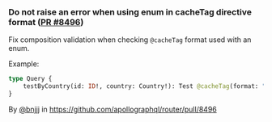 ### Do not raise an error when using enum in cacheTag directive format ([PR #8496](https://github.com/apollographql/router/pull/8496))

Fix composition validation when checking `@cacheTag` format used with an enum.

Example:

```graphql
type Query {
    testByCountry(id: ID!, country: Country!): Test @cacheTag(format: "test-{$args.id}-{$args.country}" ) # This was throwing an error because of Country being an enum and not a Scalar type
}
```

By [@bnjjj](https://github.com/bnjjj) in https://github.com/apollographql/router/pull/8496